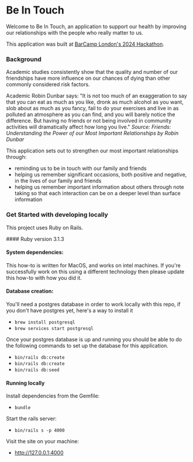 # Be In Touch

Welcome to Be In Touch, an application to support our health by improving our relationships with the people who really matter to us.

This application was built at [BarCamp London's 2024 Hackathon](https://bclhack.wordpress.com/).

### Background

Academic studies consistently show that the quality and number of our friendships have more influence on our chances of dying than other commonly considered risk factors.

Academic Robin Dunbar says: "It is not too much of an exaggeration to say that you can eat as much as you like, dronk as much alcohol as you want, slob about as much as you fancy, fail to do your exercises and live in as polluted an atmosphere as you can find, and you will barely notice the difference. But having no friends or not being involved in community activities will dramatically affect how long you live." *Source: Friends: Understanding the Power of our Most Important Relationships by Robin Dunbar*

This application sets out to strengthen our most important relationships through: 
- reminding us to be in touch with our family and friends
- helping us remember significant occasions, both positive and negative, in the lives of our family and friends
- helping us remember important information about others through note taking so that each interaction can be on a deeper level than surface information

### Get Started with developing locally

This project uses Ruby on Rails.

#### Ruby version
3.1.3

#### System dependencies:
This how-to is written for MacOS, and works on intel machines. If you're successfully work on this using a different technology then please update this how-to with how you did it. 

#### Database creation: 

You'll need a postgres database in order to work locally with this repo, if you don't have postgres yet, here's a way to install it
- `brew install postgresql`
- `brew services start postgresql`

Once your postgres database is up and running you should be able to do the following commands to set up the database for this application.
- `bin/rails db:create`
- `bin/rails db:create`
- `bin/rails db:seed`

#### Running locally

Install dependencies from the Gemfile:
- `bundle`

Start the rails server:
- `bin/rails s -p 4000`

Visit the site on your machine:
- http://127.0.0.1:4000


